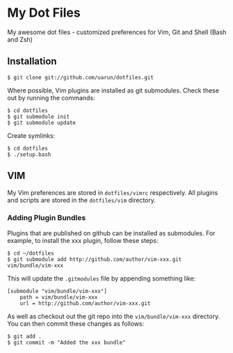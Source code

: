 # My Dot Files

My awesome dot files - customized preferences for Vim, Git and Shell (Bash and Zsh)

## Installation

    $ git clone git://github.com/uarun/dotfiles.git

Where possible, Vim plugins are installed as git submodules. Check these out by
running the commands:

    $ cd dotfiles
    $ git submodule init
    $ git submodule update

Create symlinks:

    $ cd dotfiles
    $ ./setup.bash

## VIM

My Vim preferences are stored in `dotfiles/vimrc` respectively. 
All plugins and scripts are stored in the `dotfiles/vim` directory.

### Adding Plugin Bundles ###

Plugins that are published on github can be installed as submodules. For
example, to install the xxx plugin, follow these steps:

    $ cd ~/dotfiles
    $ git submodule add http://github.com/author/vim-xxx.git vim/bundle/vim-xxx

This will update the `.gitmodules` file by appending something like:

    [submodule "vim/bundle/vim-xxx"]
        path = vim/bundle/vim-xxx
        url = http://github.com/author/vim-xxx.git

As well as checkout out the git repo into the
`vim/bundle/vim-xxx` directory. You can then commit these changes
as follows:

    $ git add .
    $ git commit -m "Added the xxx bundle"


